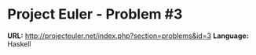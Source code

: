 Project Euler - Problem #3
==========================

**URL:** <http://projecteuler.net/index.php?section=problems&id=3>
**Language:** Haskell

